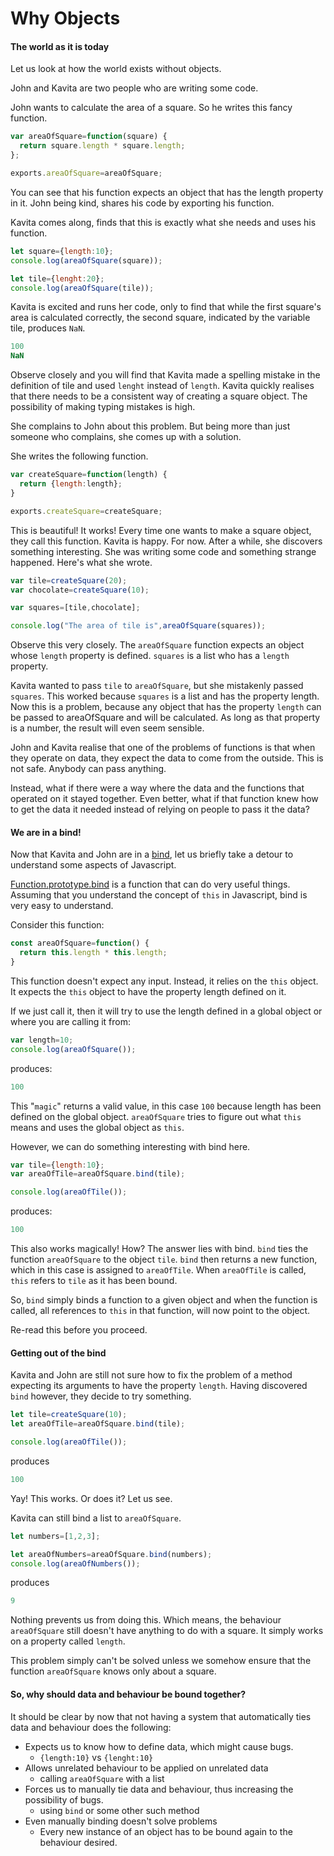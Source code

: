 # Why Objects


#### The world as it is today

Let us look at how the world exists without objects.

John and Kavita are two people who are writing some code.


John wants to calculate the area of a square. So he writes this fancy function.

```javascript
var areaOfSquare=function(square) {
  return square.length * square.length;
};

exports.areaOfSquare=areaOfSquare;
```

You can see that his function expects an object that has the length property in it. John being kind, shares his code by exporting his function.


Kavita comes along, finds that this is exactly what she needs and uses his function.

```javascript
let square={length:10};
console.log(areaOfSquare(square));

let tile={lenght:20};
console.log(areaOfSquare(tile));
```

Kavita is excited and runs her code, only to find that while the first square's area is calculated correctly, the second square, indicated by the variable tile, produces `NaN`.

```javascript
100
NaN
```

Observe closely and you will find that Kavita made a spelling mistake in the definition of tile and used `lenght` instead of `length`. Kavita quickly realises that there needs to be a consistent way of creating a square object. The possibility of making typing mistakes is high.

She complains to John about this problem. But being more than just someone who complains, she comes up with a solution.

She writes the following function.

```javascript
var createSquare=function(length) {
  return {length:length};
}

exports.createSquare=createSquare;
```

This is beautiful! It works! Every time one wants to make a square object, they call this function. Kavita is happy. For now. After a while, she discovers something interesting. She was writing some code and something strange happened. Here's what she wrote.


```javascript
var tile=createSquare(20);
var chocolate=createSquare(10);

var squares=[tile,chocolate];

console.log("The area of tile is",areaOfSquare(squares));
```

Observe this very closely. The `areaOfSquare` function expects an object whose `length` property is defined. `squares` is a list who has a `length` property.

Kavita wanted to pass `tile` to `areaOfSquare`, but she mistakenly passed `squares`. This worked because `squares` is a list and has the property length. Now this is a problem, because any object that has the property `length` can be passed to areaOfSquare and will be calculated. As long as that property is a number, the result will even seem sensible.

John and Kavita realise that one of the problems of functions is that when they operate on data, they expect the data to come from the outside. This is not safe. Anybody can pass anything.

Instead, what if there were a way where the data and the functions that operated on it stayed together. Even better, what if that function knew how to get the data it needed instead of relying on people to pass it the data?


#### We are in a bind!

Now that Kavita and John are in a [bind](https://www.merriam-webster.com/dictionary/bind), let us briefly take a detour to understand some aspects of Javascript.


[Function.prototype.bind](https://developer.mozilla.org/en-US/docs/Web/JavaScript/Reference/Global_objects/Function/bind) is a function that can do very useful things. Assuming that you understand the concept of `this` in Javascript, bind is very easy to understand.

Consider this function:

```javascript
const areaOfSquare=function() {
  return this.length * this.length;
}
```

This function doesn't expect any input. Instead, it relies on the `this` object. It expects the `this` object to have the property length defined on it.

If we just call it, then it will try to use the length defined in a global object or where you are calling it from:

```javascript
var length=10;
console.log(areaOfSquare());
```

produces:

```javascript
100
```

This "`magic`" returns a valid value, in this case `100` because length has been defined on the global object. `areaOfSquare` tries to figure out what `this` means and uses the global object as `this`.

However, we can do something interesting with bind here.

```javascript
var tile={length:10};
var areaOfTile=areaOfSquare.bind(tile);

console.log(areaOfTile());
```

produces:

```javascript
100
```

This also works magically! How? The answer lies with bind. `bind` ties the function `areaOfSquare` to the object `tile`. `bind` then returns a new function, which in this case is assigned to `areaOfTile`. When `areaOfTile` is called, `this` refers to `tile` as it has been bound.

So, `bind` simply binds a function to a given object and when the function is called, all references to `this` in that function, will now point to the object.

Re-read this before you proceed.

#### Getting out of the bind

Kavita and John are still not sure how to fix the problem of a method expecting its arguments to have the property `length`. Having discovered `bind` however, they decide to try something.

```javascript
let tile=createSquare(10);
let areaOfTile=areaOfSquare.bind(tile);

console.log(areaOfTile());
```

produces

```javascript
100
```

Yay! This works. Or does it? Let us see.

Kavita can still bind a list to `areaOfSquare`.

```javascript
let numbers=[1,2,3];

let areaOfNumbers=areaOfSquare.bind(numbers);
console.log(areaOfNumbers());
```

produces

```javascript
9
```

Nothing prevents us from doing this. Which means, the behaviour `areaOfSquare` still doesn't have anything to do with a square. It simply works on a property called `length`.

This problem simply can't be solved unless we somehow ensure that the function `areaOfSquare` knows only about a square.


#### So, why should data and behaviour be bound together?

It should be clear by now that not having a system that automatically ties data and behaviour does the following:

* Expects us to know how to define data, which might cause bugs.
  * `{length:10}` vs `{lenght:10}`
* Allows unrelated behaviour to be applied on unrelated data
  * calling `areaOfSquare` with a list
* Forces us to manually tie data and behaviour, thus increasing the possibility of bugs.
  * using `bind` or some other such method
* Even manually binding doesn't solve problems
  * Every new instance of an object has to be bound again to the behaviour desired.
